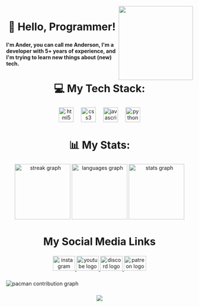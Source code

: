 <img align="right" height="200"  src="https://img.downkuai.com/uppic/20241219/e83e1c985e68bce0435d8109b970486e.gif"  />

###

<h1 align="center">👋 Hello, Programmer!</h1>

###

<h4 align="left">I'm Ander, you can call me Anderson, I'm a developer with 5+ years of experience, and I'm trying to learn new things about (new) tech.</h4>

###

<h1 align="center">💻 My Tech Stack:</h1>

###

<div align="center">
  <img src="https://cdn.jsdelivr.net/gh/devicons/devicon/icons/html5/html5-original.svg" height="40" alt="html5 logo"  />
  <img width="12" />
  <img src="https://cdn.jsdelivr.net/gh/devicons/devicon/icons/css3/css3-original.svg" height="40" alt="css3 logo"  />
  <img width="12" />
  <img src="https://cdn.jsdelivr.net/gh/devicons/devicon/icons/javascript/javascript-original.svg" height="40" alt="javascript logo"  />
  <img width="12" />
  <img src="https://cdn.jsdelivr.net/gh/devicons/devicon/icons/python/python-original.svg" height="40" alt="python logo"  />
</div>

###

<h1 align="center">📊 My Stats:</h1>

###

<div align="center">
  <img src="https://streak-stats.demolab.com?user=4nderflow&locale=en&mode=daily&theme=dracula&hide_border=false&border_radius=5&order=3" height="150" alt="streak graph"  />
  <img src="https://github-readme-stats.vercel.app/api/top-langs?username=4nderflow&locale=en&hide_title=false&layout=compact&card_width=320&langs_count=5&theme=dracula&hide_border=false&order=2" height="150" alt="languages graph"  />
  <img src="https://github-readme-stats.vercel.app/api?username=4nderflow&hide_title=false&hide_rank=false&show_icons=true&include_all_commits=true&count_private=true&disable_animations=false&theme=dracula&locale=en&hide_border=false&order=1" height="150" alt="stats graph"  />
</div>

###

<h1 align="center">My Social Media Links</h1>

###

<div align="center">
  <a href="1" target="_blank">
    <img src="https://raw.githubusercontent.com/maurodesouza/profile-readme-generator/master/src/assets/icons/social/instagram/default.svg" width="60" height="40" alt="instagram logo"  />
  </a>
  <a href="1" target="_blank">
    <img src="https://raw.githubusercontent.com/maurodesouza/profile-readme-generator/master/src/assets/icons/social/youtube/default.svg" width="60" height="40" alt="youtube logo"  />
  </a>
  <a href="1" target="_blank">
    <img src="https://raw.githubusercontent.com/maurodesouza/profile-readme-generator/master/src/assets/icons/social/discord/default.svg" width="60" height="40" alt="discord logo"  />
  </a>
  <a href="1" target="_blank">
    <img src="https://raw.githubusercontent.com/maurodesouza/profile-readme-generator/master/src/assets/icons/social/patreon/default.svg" width="60" height="40" alt="patreon logo"  />
  </a>
</div>

###

<picture>
  <source media="(prefers-color-scheme: dark)" srcset="https://raw.githubusercontent.com/4nderflow/4nderflow/output/pacman-contribution-graph-dark.svg">
  <source media="(prefers-color-scheme: light)" srcset="https://raw.githubusercontent.com/4nderflow/4nderflow/output/pacman-contribution-graph.svg">
  <img alt="pacman contribution graph" src="https://raw.githubusercontent.com/4nderflow/4nderflow/output/pacman-contribution-graph.svg">
</picture>

###

<div align="center">
  <img src="https://profile-counter.glitch.me/4nderflow/count.svg?"  />
</div>

###
